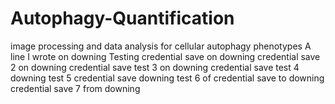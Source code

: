 # Autophagy-Quantification
image processing and data analysis for cellular autophagy phenotypes
A line I wrote on downing
Testing credential save on downing
credential save 2 on downing
credential save test 3 on downing
credential save test 4 downing
test 5 credential save downing
test 6 of credential save to downing
credential save 7 from downing
